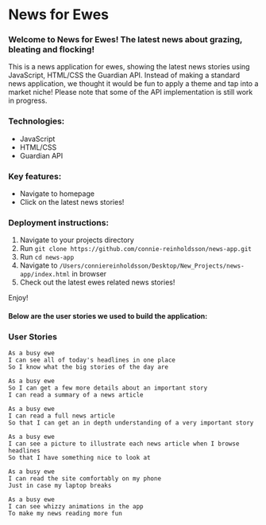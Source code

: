 # News for Ewes

### Welcome to News for Ewes! The latest news about grazing, bleating and flocking!

This is a news application for ewes, showing the latest news stories using JavaScript, HTML/CSS the Guardian API. Instead of making a standard news application, we thought it would be fun to apply a theme and tap into a market niche! Please note that some of the API implementation is still work in progress.

### Technologies:
- JavaScript
- HTML/CSS
- Guardian API

### Key features:
- Navigate to homepage
- Click on the latest news stories!

### Deployment instructions:
1. Navigate to your projects directory
2. Run ```git clone https://github.com/connie-reinholdsson/news-app.git```
3. Run ```cd news-app```
4. Navigate to ```/Users/conniereinholdsson/Desktop/New_Projects/news-app/index.html``` in browser
5. Check out the latest ewes related news stories!

Enjoy!

#### Below are the user stories we used to build the application:

### User Stories ###

```
As a busy ewe
I can see all of today's headlines in one place
So I know what the big stories of the day are
```
```
As a busy ewe
So I can get a few more details about an important story
I can read a summary of a news article
```
```
As a busy ewe
I can read a full news article
So that I can get an in depth understanding of a very important story
```
```
As a busy ewe
I can see a picture to illustrate each news article when I browse headlines
So that I have something nice to look at
```
```
As a busy ewe
I can read the site comfortably on my phone
Just in case my laptop breaks
```
```
As a busy ewe
I can see whizzy animations in the app
To make my news reading more fun
```
